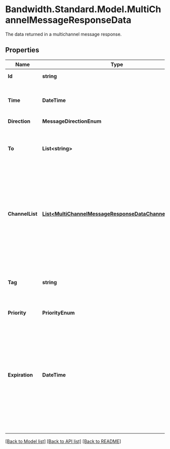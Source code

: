 # Bandwidth.Standard.Model.MultiChannelMessageResponseData
The data returned in a multichannel message response.

## Properties

Name | Type | Description | Notes
------------ | ------------- | ------------- | -------------
**Id** | **string** | The ID of the message. | 
**Time** | **DateTime** | The time the message was received by the Bandwidth API. | 
**Direction** | **MessageDirectionEnum** |  | 
**To** | **List&lt;string&gt;** | The destination phone number(s) of the message, in E164 format. | 
**ChannelList** | [**List&lt;MultiChannelMessageResponseDataChannelListInner&gt;**](MultiChannelMessageResponseDataChannelListInner.md) | A list of message bodies. The messages will be attempted in the order they are listed. Once a message sends successfully, the others will be ignored. | 
**Tag** | **string** | A custom string that will be included in callback events of the message. Max 1024 characters. | [optional] 
**Priority** | **PriorityEnum** |  | [optional] 
**Expiration** | **DateTime** | A string with the date/time value that the message will automatically expire by. This must be a valid RFC-3339 value, e.g., 2021-03-14T01:59:26Z or 2021-03-13T20:59:26-05:00. Must be a date-time in the future. | [optional] 

[[Back to Model list]](../README.md#documentation-for-models) [[Back to API list]](../README.md#documentation-for-api-endpoints) [[Back to README]](../README.md)


